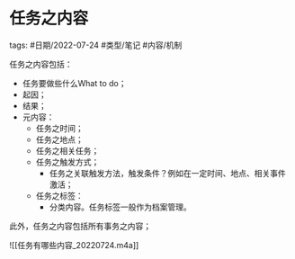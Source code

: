 # 任务之内容

tags: #日期/2022-07-24 #类型/笔记 #内容/机制 

任务之内容包括：
- 任务要做些什么What to do；
- 起因；
- 结果；
- 元内容：
	- 任务之时间；
	- 任务之地点；
	- 任务之相关任务；
	- 任务之触发方式；
		- 任务之关联触发方法，触发条件？例如在一定时间、地点、相关事件激活；
	- 任务之标签：
		- 分类内容。任务标签一般作为档案管理。

此外，任务之内容包括所有事务之内容；


![[任务有哪些内容_20220724.m4a]]


